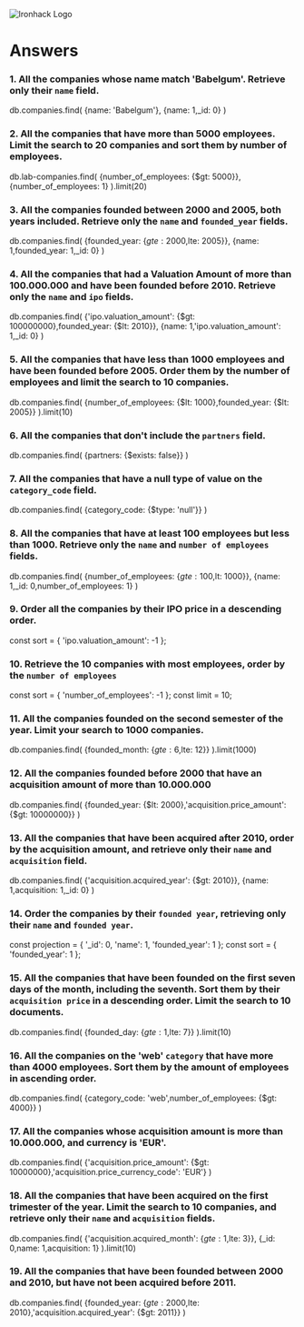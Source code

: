 ![Ironhack Logo](https://i.imgur.com/1QgrNNw.png)

# Answers

### 1. All the companies whose name match 'Babelgum'. Retrieve only their `name` field.

<!-- Your Code Goes Here -->

db.companies.find(
{name: 'Babelgum'},
{name: 1,\_id: 0}
)

### 2. All the companies that have more than 5000 employees. Limit the search to 20 companies and sort them by **number of employees**.

<!-- Your Code Goes Here -->

db.lab-companies.find(
{number_of_employees: {$gt: 5000}},
{number_of_employees: 1}
).limit(20)

### 3. All the companies founded between 2000 and 2005, both years included. Retrieve only the `name` and `founded_year` fields.

<!-- Your Code Goes Here -->

db.companies.find(
{founded_year: {$gte: 2000,$lte: 2005}},
{name: 1,founded_year: 1,\_id: 0}
)

### 4. All the companies that had a Valuation Amount of more than 100.000.000 and have been founded before 2010. Retrieve only the `name` and `ipo` fields.

<!-- Your Code Goes Here -->

db.companies.find(
{'ipo.valuation_amount': {$gt: 100000000},founded_year: {$lt: 2010}},
{name: 1,'ipo.valuation_amount': 1,\_id: 0}
)

### 5. All the companies that have less than 1000 employees and have been founded before 2005. Order them by the number of employees and limit the search to 10 companies.

<!-- Your Code Goes Here -->

db.companies.find(
{number_of_employees: {$lt: 1000},founded_year: {$lt: 2005}}
).limit(10)

### 6. All the companies that don't include the `partners` field.

<!-- Your Code Goes Here -->

db.companies.find(
{partners: {$exists: false}}
)

### 7. All the companies that have a null type of value on the `category_code` field.

<!-- Your Code Goes Here -->

db.companies.find(
{category_code: {$type: 'null'}}
)

### 8. All the companies that have at least 100 employees but less than 1000. Retrieve only the `name` and `number of employees` fields.

<!-- Your Code Goes Here -->

db.companies.find(
{number_of_employees: {$gte: 100,$lt: 1000}},
{name: 1,\_id: 0,number_of_employees: 1}
)

### 9. Order all the companies by their IPO price in a descending order.

<!-- Your Code Goes Here -->

const sort = {
'ipo.valuation_amount': -1
};

### 10. Retrieve the 10 companies with most employees, order by the `number of employees`

<!-- Your Code Goes Here -->

const sort = {
'number_of_employees': -1
};
const limit = 10;

### 11. All the companies founded on the second semester of the year. Limit your search to 1000 companies.

<!-- Your Code Goes Here -->

db.companies.find(
{founded_month: {$gte: 6,$lte: 12}}
).limit(1000)

### 12. All the companies founded before 2000 that have an acquisition amount of more than 10.000.000

<!-- Your Code Goes Here -->

db.companies.find(
{founded_year: {$lt: 2000},'acquisition.price_amount': {$gt: 10000000}}
)

### 13. All the companies that have been acquired after 2010, order by the acquisition amount, and retrieve only their `name` and `acquisition` field.

<!-- Your Code Goes Here -->

db.companies.find(
{'acquisition.acquired_year': {$gt: 2010}},
{name: 1,acquisition: 1,\_id: 0}
)

### 14. Order the companies by their `founded year`, retrieving only their `name` and `founded year`.

<!-- Your Code Goes Here -->

const projection = {
'\_id': 0,
'name': 1,
'founded_year': 1
};
const sort = {
'founded_year': 1
};

### 15. All the companies that have been founded on the first seven days of the month, including the seventh. Sort them by their `acquisition price` in a descending order. Limit the search to 10 documents.

<!-- Your Code Goes Here -->

db.companies.find(
{founded_day: {$gte: 1,$lte: 7}}
).limit(10)

### 16. All the companies on the 'web' `category` that have more than 4000 employees. Sort them by the amount of employees in ascending order.

<!-- Your Code Goes Here -->

db.companies.find(
{category_code: 'web',number_of_employees: {$gt: 4000}}
)

### 17. All the companies whose acquisition amount is more than 10.000.000, and currency is 'EUR'.

<!-- Your Code Goes Here -->

db.companies.find(
{'acquisition.price_amount': {$gt: 10000000},'acquisition.price_currency_code': 'EUR'}
)

### 18. All the companies that have been acquired on the first trimester of the year. Limit the search to 10 companies, and retrieve only their `name` and `acquisition` fields.

<!-- Your Code Goes Here -->

db.companies.find(
{'acquisition.acquired_month': {$gte: 1,$lte: 3}},
{\_id: 0,name: 1,acquisition: 1}
).limit(10)

### 19. All the companies that have been founded between 2000 and 2010, but have not been acquired before 2011.

<!-- Your Code Goes Here -->

db.companies.find(
{founded_year: {$gte: 2000,$lte: 2010},'acquisition.acquired_year': {$gt: 2011}}
)
